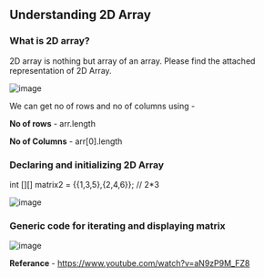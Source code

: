 ## Understanding 2D Array

### What is 2D array?

2D array is nothing but array of an array. Please find the attached representation of 2D Array. 

![image](https://user-images.githubusercontent.com/52998083/187847157-06796f11-c1fe-4818-846a-c589c9c2294e.png)

We can get no of rows and no of columns using -

**No of rows** - arr.length

**No of Columns** - arr[0].length

### Declaring and initializing 2D Array

int [][] matrix2 = {{1,3,5},{2,4,6}}; // 2*3

![image](https://user-images.githubusercontent.com/52998083/187856494-b3a166a2-73c1-467f-b324-d15d0e6e31f2.png)


### Generic code for iterating and displaying matrix

![image](https://user-images.githubusercontent.com/52998083/187849578-a93ca7db-f2cd-46e6-813d-f8368dbea7de.png)


**Referance** - https://www.youtube.com/watch?v=aN9zP9M_FZ8


